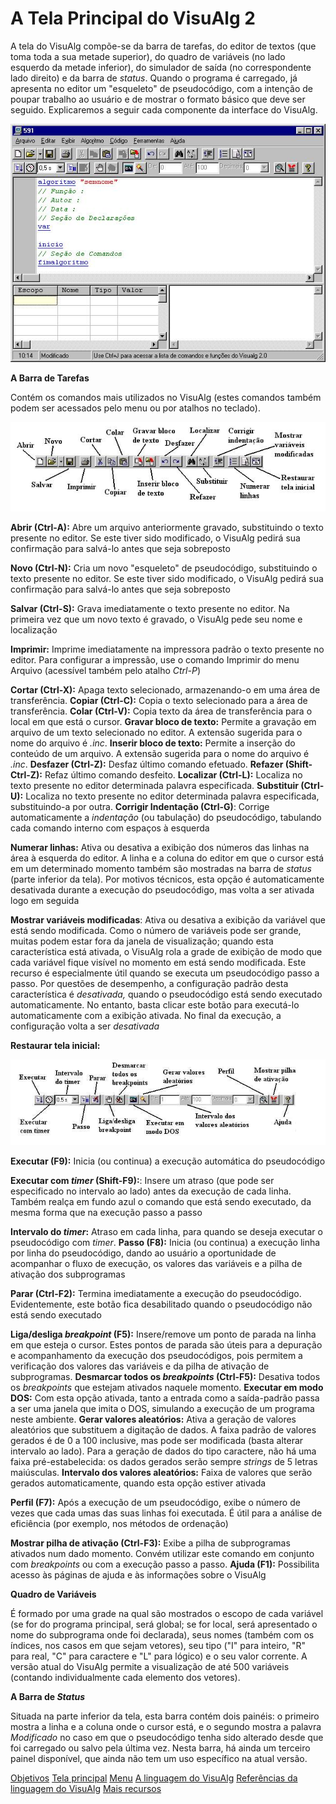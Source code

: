 # A Tela Principal do VisuAlg 2

A tela do VisuAlg compõe-se da barra de tarefas, do editor de textos (que toma toda a sua metade superior), do quadro de variáveis (no lado esquerdo da metade inferior), do simulador de saída (no correspondente lado direito) e da barra de *status*. Quando o programa é carregado, já apresenta no editor um "esqueleto" de pseudocódigo, com a intenção de poupar trabalho ao usuário e de mostrar o formato básico que deve ser seguido. Explicaremos a seguir cada componente da interface do VisuAlg.

![](tela.jpg)

**A Barra de Tarefas**

Contém os comandos mais utilizados no VisuAlg (estes comandos também podem ser acessados pelo menu ou por atalhos no teclado).

![](barra1.jpg)

**Abrir (Ctrl-A):** Abre um arquivo anteriormente gravado, substituindo o texto presente no editor. Se este tiver sido modificado, o VisuAlg pedirá sua confirmação para salvá-lo antes que seja sobreposto

**Novo (Ctrl-N):** Cria um novo "esqueleto" de pseudocódigo, substituindo o texto presente no editor. Se este tiver sido modificado, o VisuAlg pedirá sua confirmação para salvá-lo antes que seja sobreposto

**Salvar (Ctrl-S):** Grava imediatamente o texto presente no editor. Na primeira vez que um novo texto é gravado, o VisuAlg pede seu nome e localização

**Imprimir:** Imprime imediatamente na impressora padrão o texto presente no editor. Para configurar a impressão, use o comando Imprimir do menu Arquivo (acessível também pelo atalho *Ctrl-P*)

**Cortar (Ctrl-X):** Apaga texto selecionado, armazenando-o em uma área de transferência.
**Copiar (Ctrl-C):** Copia o texto selecionado para a área de transferência.
**Colar (Ctrl-V):** Copia texto da área de transferência para o local em que está o cursor.
**Gravar bloco de texto:** Permite a gravação em arquivo de um texto selecionado no editor. A extensão sugerida para o nome do arquivo é *.inc*.
**Inserir bloco de texto:** Permite a inserção do conteúdo de um arquivo. A extensão sugerida para o nome do arquivo é *.inc*.
**Desfazer (Ctrl-Z):** Desfaz último comando efetuado.
**Refazer (Shift-Ctrl-Z):** Refaz último comando desfeito.
**Localizar (Ctrl-L):** Localiza no texto presente no editor determinada palavra especificada.
**Substituir (Ctrl-U):** Localiza no texto presente no editor determinada palavra especificada, substituindo-a por outra.
**Corrigir Indentação (Ctrl-G)**: Corrige automaticamente a *indentação* (ou tabulação) do pseudocódigo, tabulando cada comando interno com espaços à esquerda

**Numerar linhas:** Ativa ou desativa a exibição dos números das linhas na área à esquerda do editor. A linha e a coluna do editor em que o cursor está em um determinado momento também são mostradas na barra de *status* (parte inferior da tela). Por motivos técnicos, esta opção é automaticamente desativada durante a execução do pseudocódigo, mas volta a ser ativada logo em seguida

**Mostrar variáveis modificadas**: Ativa ou desativa a exibição da variável que está sendo modificada. Como o número de variáveis pode ser grande, muitas podem estar fora da janela de visualização; quando esta característica está ativada, o VisuAlg rola a grade de exibição de modo que cada variável fique visível no momento em está sendo modificada. Este recurso é especialmente útil quando se executa um pseudocódigo passo a passo. Por questões de desempenho, a configuração padrão desta característica é *desativada,* quando o pseudocódigo está sendo executado automaticamente. No entanto, basta clicar este botão para executá-lo automaticamente com a exibição ativada. No final da execução, a configuração volta a ser *desativada*

**Restaurar tela inicial:**

![](barra2.jpg)

**Executar (F9):** Inicia (ou continua) a execução automática do pseudocódigo

**Executar com *timer* (Shift-F9):**: Insere um atraso (que pode ser especificado no intervalo ao lado) antes da execução de cada linha. Também realça em fundo azul o comando que está sendo executado, da mesma forma que na execução passo a passo

**Intervalo do *timer*:** Atraso em cada linha, para quando se deseja executar o pseudocódigo com *timer*.
**Passo (F8):** Inicia (ou continua) a execução linha por linha do pseudocódigo, dando ao usuário a oportunidade de acompanhar o fluxo de execução, os valores das variáveis e a pilha de ativação dos subprogramas

**Parar (Ctrl-F2):** Termina imediatamente a execução do pseudocódigo. Evidentemente, este botão fica desabilitado quando o pseudocódigo não está sendo executado

**Liga/desliga *breakpoint* (F5):** Insere/remove um ponto de parada na linha em que esteja o cursor. Estes pontos de parada são úteis para a depuração e acompanhamento da execução dos pseudocódigos, pois permitem a verificação dos valores das variáveis e da pilha de ativação de subprogramas.
**Desmarcar todos os *breakpoints* (Ctrl-F5):** Desativa todos os *breakpoints* que estejam ativados naquele momento.
**Executar em modo DOS:** Com esta opção ativada, tanto a entrada como a saída-padrão passa a ser uma janela que imita o DOS, simulando a execução de um programa neste ambiente.
**Gerar valores aleatórios:** Ativa a geração de valores aleatórios que substituem a digitação de dados. A faixa padrão de valores gerados é de 0 a 100 inclusive, mas pode ser modificada (basta alterar intervalo ao lado). Para a geração de dados do tipo caractere, não há uma faixa pré-estabelecida: os dados gerados serão sempre *strings* de 5 letras maiúsculas.
**Intervalo dos valores aleatórios:** Faixa de valores que serão gerados automaticamente, quando esta opção estiver ativada

**Perfil (F7):** Após a execução de um pseudocódigo, exibe o número de vezes que cada umas das suas linhas foi executada. É útil para a análise de eficiência (por exemplo, nos métodos de ordenação)

**Mostrar pilha de ativação (Ctrl-F3):** Exibe a pilha de subprogramas ativados num dado momento. Convém utilizar este comando em conjunto com *breakpoints* ou com a execução passo a passo.
**Ajuda (F1):** Possibilita acesso às páginas de ajuda e às informações sobre o VisuAlg


**Quadro de Variáveis**

É formado por uma grade na qual são mostrados o escopo de cada variável (se for do programa principal, será global; se for local, será apresentado o nome do subprograma onde foi declarada), seus nomes (também com os índices, nos casos em que sejam vetores), seu tipo ("I" para inteiro, "R" para real, "C" para caractere e "L" para lógico) e o seu valor corrente. A versão atual do VisuAlg permite a visualização de até 500 variáveis (contando individualmente cada elemento dos vetores).

**A Barra de *Status***

Situada na parte inferior da tela, esta barra contém dois painéis: o primeiro mostra a linha e a coluna onde o cursor está, e o segundo mostra a palavra *Modificado* no caso em que o pseudocódigo tenha sido alterado desde que foi carregado ou salvo pela última vez. Nesta barra, há ainda um terceiro painel disponível, que ainda não tem um uso específico na atual versão.

[Objetivos](objetivos.htm.md)
[Tela principal](telaprin.htm.md)
[Menu](menu.htm.md)
[A linguagem do VisuAlg](linguagem.htm.md)
[Referências da linguagem do VisuAlg](refer.htm.md)
[Mais recursos](autocomp.htm.md)
